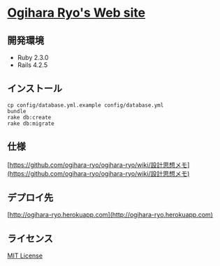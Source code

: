 # [Ogihara Ryo's Web site](http://ogihara-ryo.herokuapp.com)

## 開発環境
- Ruby 2.3.0
- Rails 4.2.5

## インストール
```
cp config/database.yml.example config/database.yml
bundle
rake db:create
rake db:migrate
```

## 仕様
[https://github.com/ogihara-ryo/ogihara-ryo/wiki/設計思想メモ](https://github.com/ogihara-ryo/ogihara-ryo/wiki/設計思想メモ)

## デプロイ先
[http://ogihara-ryo.herokuapp.com](http://ogihara-ryo.herokuapp.com)

## ライセンス
[MIT License](https://github.com/ogihara-ryo/ogihara-ryo/blob/master/LICENSE)
